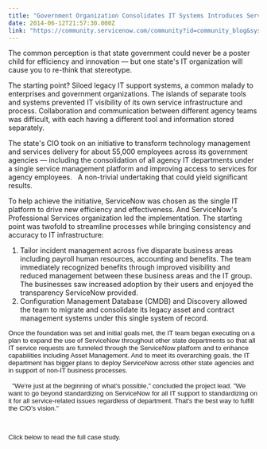 ```yaml
---
title: "Government Organization Consolidates IT Systems Introduces Service Management"
date: 2014-06-12T21:57:30.000Z
link: "https://community.servicenow.com/community?id=community_blog&sys_id=77fde62ddbd0dbc01dcaf3231f96198c"
---
```

<p>The common perception is that state government could never be a poster child for efficiency and innovation — but one state's IT organization will cause you to re-think that stereotype.</p><p></p><p>The starting point? Siloed legacy IT support systems, a common malady to enterprises and government organizations. The islands of separate tools and systems prevented IT visibility of its own service infrastructure and process. Collaboration and communication between different agency teams was difficult, with each having a different tool and information stored separately.</p><p></p><p>The state's CIO took on an initiative to transform technology management and services delivery for about 55,000 employees across its government agencies — including the consolidation of all agency IT departments under a single service management platform and improving access to services for agency employees.   A non-trivial undertaking that could yield significant results.</p><p></p><p>To help achieve the initiative, ServiceNow was chosen as the single IT platform to drive new efficiency and effectiveness. And ServiceNow's Professional Services organization led the implementation. The starting point was twofold to streamline processes while bringing consistency and accuracy to IT infrastructure:</p><p></p><ol style="list-style-type: decimal;"><li>Tailor incident management across five disparate business areas including payroll human resources, accounting and benefits. The team immediately recognized benefits through improved visibility and reduced management between these business areas and the IT group. The businesses saw increased adoption by their users and enjoyed the transparency ServiceNow provided.</li><li>Configuration Management Database (CMDB) and Discovery allowed the team to migrate and consolidate its legacy asset and contract management systems under this single system of record.</li></ol><p></p><p><span style="font-size: 10pt; font-family: arial, helvetica, sans-serif;">Once the foundation was set and initial goals met, the IT team began executing on a plan to expand the use of ServiceNow throughout other state departments so that all IT service requests are funneled through the ServiceNow platform and to enhance capabilities including Asset Management. And to meet its overarching goals, the IT department has bigger plans to deploy ServiceNow across other state agencies and in support of non-IT business processes.</span></p><p></p><p>   <span style="font-size: 10pt; font-family: arial, helvetica, sans-serif;">"We're just at the beginning of what's possible," concluded the project lead. "We want to go beyond standardizing on ServiceNow for all IT support to standardizing on it for all service-related issues regardless of department. That's the best way to fulfill the CIO's vision."</span></p><p><span style="font-size: 10pt; font-family: arial, helvetica, sans-serif;"><br/></span></p><p><span style="font-size: 10pt; font-family: arial, helvetica, sans-serif;">Click below to read the full case study.<br/></span></p>